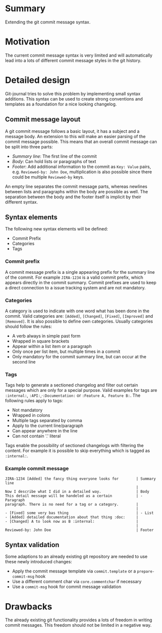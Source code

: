 # Summary
[summary]: #summary

Extending the git commit message syntax.

# Motivation
[motivation]: #motivation

The current commit message syntax is very limited and will automatically lead into a lots of different commit message
styles in the git history.

# Detailed design
[design]: #detailed-design

Git-journal tries to solve this problem by implementing small syntax additions. This syntax can be used to create strong
conventions and templates as a foundation for a nice looking changelog.

## Commit message layout

A git commit message follows a basic layout, it has a subject and a message body. An extension to this will make an easier
parsing of the commit message possible. This means that an overall commit message can be split into three parts:

- *Summary line*: The first line of the commit
- *Body*: Can hold lists or paragraphs of text
- *Footer*: Add additional information to the commit as `Key: Value` pairs, e.g. `Reviewed-by: John Doe`, multiplication
  is also possible since there could be multiple `Reviewed-by` keys.

An empty line separates the commit message parts, whereas newlines between lists and paragraphs within the body are
possible as well. The separation between the body and the footer itself is implicit by their different syntax.

## Syntax elements

The following new syntax elements will be defined:

- Commit Prefix
- Categories
- Tags

### Commit prefix
A commit message prefix is a single appearing prefix for the summary line of the commit. For example `JIRA-1234` is a valid commit
prefix, which appears directly in the commit summary. Commit prefixes are used to keep a direct connection to a issue tracking
system and are not mandatory.

### Categories
A category is used to indicate with one word what has been done in the commit. Valid categories are: `[Added]`,
`[Changed]`, `[Fixed]`, `[Improved]` and `[Removed]`. It is also possible to define own categories. Usually categories
should follow the rules:

- A verb always in simple past form
- Wrapped in square brackets
- Appear within a list item or a paragraph
- Only once per list item, but multiple times in a commit
- Only mandatory for the commit summary line, but can occur at the second line

### Tags
Tags help to generate a sectioned changelog and filter out certain messages which are only for a special purpose. Valid
examples for tags are `:internal:`, `:API:`,·`:Documentation:` or `:Feature A, Feature B:`. The following rules apply to
tags:

- Not mandatory
- Wrapped in colons
- Multiple tags separated by comma
- Apply to the current line/paragraph
- Can appear anywhere in the line
- Can not contain '.' literal

Tags enable the possibility of sectioned changelogs with filtering the content. For example it is possible to skip
everything which is tagged as `:internal:`.

### Example commit message
```
JIRA-1234 [Added] the fancy thing everyone looks for        | Summary line
                                                            |
Now I describe what I did in a detailed way.                | Body
This detail message will be handeled as a certain           | - Paragraph
paragraph. There is no need for a tag or a category.        |
                                                            |
- [Fixed] some very bas thing                               | - List
- [Added] detailed documentation about that thing :doc:     |
- [Changed] A to look now as B :internal:                   |
                                                            |
Reviewed-by: John Doe                                       | Footer
```

## Syntax validation
Some adaptions to an already existing git repository are needed to use these newly introduced changes:

- Apply the commit message template via `commit.template` or a `prepare-commit-msg` hook
- Use a different comment char via `core.commentchar` if necessary
- Use a `commit-msg` hook for commit message validation

# Drawbacks
[drawbacks]: #drawbacks

The already existing git functionality provides a lots of freedom in writing commit messages. This freedom should not be
limited in a negative way.

